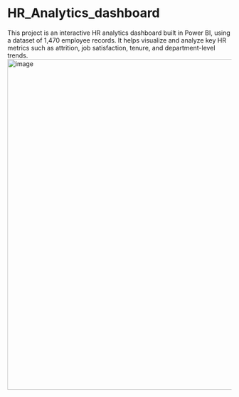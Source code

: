 # HR_Analytics_dashboard
This project is an interactive HR analytics dashboard built in Power BI, using a dataset of 1,470 employee records. It helps visualize and analyze key HR metrics such as attrition, job satisfaction, tenure, and department-level trends.
<img width="1376" height="745" alt="image" src="https://github.com/user-attachments/assets/aed8307a-893a-4ac2-b869-10a22fcfc3de" />
